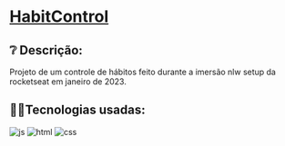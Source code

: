 # <a href="https://habit-control.vercel.app/">HabitControl</a>


## ❔ Descrição:
Projeto de um controle de hábitos feito durante a imersão nlw setup da rocketseat em janeiro de 2023.

## 👨‍💻Tecnologias usadas:

<div style="display: inline_block">
  <img alt="js" src="https://img.shields.io/badge/JavaScript-F7DF1E?style=for-the-badge&logo=javascript&logoColor=black" /> 
  <img alt="html" src="https://img.shields.io/badge/HTML5-E34F26?style=for-the-badge&logo=html5&logoColor=white" />
  <img alt="css" src="https://img.shields.io/badge/CSS-1283e0?&style=for-the-badge&logo=css3&logoColor=white" />
 
  
</div>


